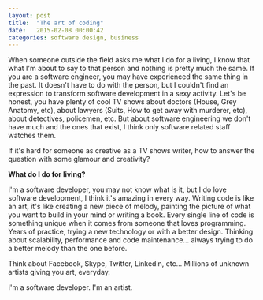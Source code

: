 ```yaml
---
layout: post
title:  "The art of coding"
date:   2015-02-08 00:00:42
categories: software design, business
---
```

When someone outside the field asks me what I do for a living, I know that what I'm about to say to that person and  nothing is pretty much the same. If you are a software engineer, you may have experienced the same thing in the past. It doesn't have to do with the person, but I couldn't find an expression to transform software development in a sexy activity. Let's be honest, you have plenty of cool TV shows about doctors (House, Grey Anatomy, etc), about lawyers (Suits, How to get away with murderer, etc), about detectives, policemen, etc. But about software engineering we don't have much and the ones that exist, I think only software related staff watches them.

If it's hard for someone as creative as a TV shows writer, how to answer the question with some glamour and creativity?

<b>What do I do for living?</b>

I'm a software developer, you may not know what is it, but I do love software development, I think it's amazing in every way. Writing code is like an art, it's like creating a new piece of melody, painting the picture of what you want to build in your mind or writing a book. Every single line of code is something unique when it comes from someone that loves programming. Years of practice, trying a new technology or with a better design. Thinking about scalability, performance and code maintenance... always trying to do a better melody than the one before.

Think about Facebook, Skype, Twitter, Linkedin, etc... Millions of unknown artists giving you art, everyday.

I'm a software developer. I'm an artist. 